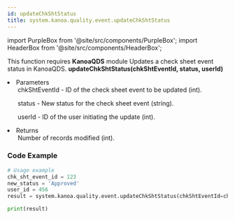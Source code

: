 ```yaml
---
id: updateChkShtStatus
title: system.kanoa.quality.event.updateChkShtStatus
---
```


import PurpleBox from '@site/src/components/PurpleBox';
import HeaderBox from '@site/src/components/HeaderBox';

<PurpleBox>This function requires <b>KanoaQDS</b> module</PurpleBox>
<HeaderBox header="Description">Updates a check sheet event status in KanoaQDS.</HeaderBox>
<HeaderBox header="Syntax">
    <b>updateChkShtStatus(chkShtEventId, status, userId)</b>
    <li> Parameters <br />
        <ul>chkShtEventId - ID of the check sheet event to be updated (int).</ul>
        <ul>status - New status for the check sheet event (string).</ul>
        <ul>userId - ID of the user initiating the update (int).</ul>
    </li>
    <li> Returns <br />
        <ul>Number of records modified (int).</ul>
    </li>
</HeaderBox>

### Code Example
```python
# Usage example
chk_sht_event_id = 123
new_status = 'Approved'
user_id = 456
result = system.kanoa.quality.event.updateChkShtStatus(chkShtEventId=chk_sht_event_id, status=new_status, userId=user_id)

print(result)